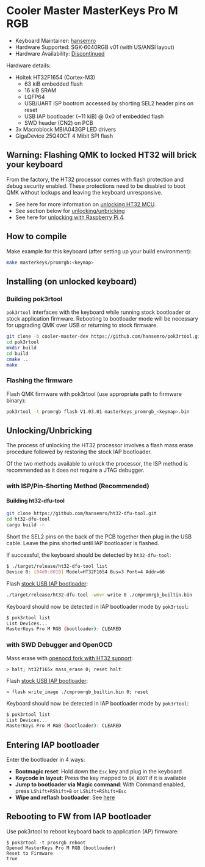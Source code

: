 # Cooler Master MasterKeys Pro M RGB

* Keyboard Maintainer: [hansemro](https://github.com/hansemro)
* Hardware Supported: SGK-6040RGB v01 (with US/ANSI layout)
* Hardware Availability: [Discontinued](https://www.coolermaster.com/catalog/peripheral/keyboards/masterkeys-pro-m-rgb/)

Hardware details:
* Holtek HT32F1654 (Cortex-M3)
    * 63 kiB embedded flash
    * 16 kiB SRAM
    * LQFP64
    * USB/UART ISP bootrom accessed by shorting SEL2 header pins on reset
    * USB IAP bootloader (~11 kiB) @ 0x0 of embedded flash
    * SWD header (CN2) on PCB
* 3x Macroblock MBIA043GP LED drivers
* GigaDevice 25Q40CT 4 Mibit SPI flash

## Warning: Flashing QMK to locked HT32 will brick your keyboard

From the factory, the HT32 processor comes with flash protection and debug security enabled. These protections need to be disabled to boot QMK without lockups and leaving the keyboard unresponsive.

* See here for more information on [unlocking HT32 MCU](https://github.com/pok3r-custom/pok3r_re_firmware/wiki/HT32-Unlocking).
* See section below for [unlocking/unbricking](#UnlockingUnbricking)
* See here for [unlocking with Raspberry Pi 4](https://github.com/mateuszradomski/re-masterkeys/issues/1#issuecomment-1143137173).

## How to compile

Make example for this keyboard (after setting up your build environment):

```bash
make masterkeys/promrgb:<keymap>
```
## Installing (on unlocked keyboard)

### Building pok3rtool

`pok3rtool` interfaces with the keyboard while running stock bootloader or stock application firmware. Rebooting to bootloader mode will be necessary for upgrading QMK over USB or returning to stock firmware.

```bash
git clone -b cooler-master-dev https://github.com/hansemro/pok3rtool.git --recursive
cd pok3rtool
mkdir build
cd build
cmake ..
make
```

### Flashing the firmware

Flash QMK firmware with pok3rtool (use appropriate path to firmware binary):

```bash
pok3rtool -t promrgb flash V1.03.01 masterkeys_promrgb_<keymap>.bin
```

## Unlocking/Unbricking

The process of unlocking the HT32 processor involves a flash mass erase procedure followed by restoring the stock IAP bootloader.

Of the two methods available to unlock the processor, the ISP method is recommended as it does not require a JTAG debugger.

### with ISP/Pin-Shorting Method (Recommended)

#### Building ht32-dfu-tool

```bash
git clone https://github.com/hansemro/ht32-dfu-tool.git
cd ht32-dfu-tool
cargo build -r
```

Short the SEL2 pins on the back of the PCB together then plug in the USB cable. Leave the pins shorted until IAP bootloader is flashed.

If successful, the keyboard should be detected by `ht32-dfu-tool`:

```bash
$ ./target/release/ht32-dfu-tool list
Device 0: [04d9:8010] Model=HT32F1654 Bus=3 Port=4 Addr=66
```

Flash [stock USB IAP bootloader](https://github.com/hansemro/pok3r_re_firmware/raw/cmpromrgb/disassemble/cmpromrgb/builtin/cmpromrgb_builtin.bin):

```bash
./target/release/ht32-dfu-tool -wmvr write 0 ./cmpromrgb_builtin.bin
```

Keyboard should now be detected in IAP bootloader mode by `pok3rtool`:

```bash
$ pok3rtool list
List Devices...
MasterKeys Pro M RGB (bootloader): CLEARED
```

### with SWD Debugger and OpenOCD

Mass erase with [openocd fork with HT32 support](https://github.com/hansemro/openocd-ht32/tree/ht32f165x-dev):

```
> halt; ht32f165x mass_erase 0; reset halt
```

Flash [stock USB IAP bootloader](https://github.com/hansemro/pok3r_re_firmware/raw/cmpromrgb/disassemble/cmpromrgb/builtin/cmpromrgb_builtin.bin):

```
> flash write_image ./cmpromrgb_builtin.bin 0; reset
```

Keyboard should now be detected in IAP bootloader mode by `pok3rtool`:

```bash
$ pok3rtool list
List Devices...
MasterKeys Pro M RGB (bootloader): CLEARED
```

## Entering IAP bootloader

Enter the bootloader in 4 ways:

* **Bootmagic reset**: Hold down the `Esc` key and plug in the keyboard
* **Keycode in layout**: Press the key mapped to `QK_BOOT` if it is available
* **Jump to bootloader via Magic command**: With Command enabled, press `LShift+RShift+B` or `LShift+RShift+Esc`
* **Wipe and reflash bootloader**: See [here](#UnlockingUnbricking)

## Rebooting to FW from IAP bootloader

Use pok3rtool to reboot keyboard back to application (AP) firmware:

```
$ pok3rtool -t prosrgb reboot
Opened MasterKeys Pro M RGB (bootloader)
Reset to Firmware
true
```
